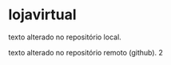 # lojavirtual

texto alterado no repositório local.

texto alterado no repositório remoto (github).
2

